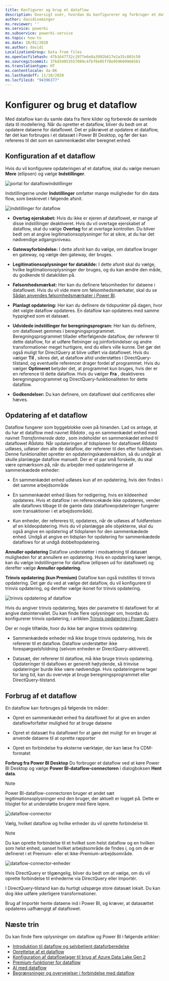 ```yaml
---
title: Konfigurer og brug et dataflow
description: Oversigt over, hvordan du konfigurerer og forbruger et dataflow i Power BI
author: davidiseminger
ms.reviewer: ''
ms.service: powerbi
ms.subservice: powerbi-service
ms.topic: how-to
ms.date: 10/01/2020
ms.author: davidi
LocalizationGroup: Data from files
ms.openlocfilehash: 47b1647732c1977e6e8a3992b617e2a35c803c50
ms.sourcegitcommit: 37bd34053557089c4fbf0e05f78e959609966561
ms.translationtype: HT
ms.contentlocale: da-DK
ms.lasthandoff: 11/10/2020
ms.locfileid: "94396377"
---
```

# <a name="configure-and-consume-a-dataflow"></a>Konfigurer og brug et dataflow

Med dataflow kan du samle data fra flere kilder og forberede de samlede data til modellering. Når du opretter et dataflow, bliver du bedt om at opdatere dataene for dataflowet. Det er påkrævet at opdatere et dataflow, før det kan forbruges i et datasæt i Power BI Desktop, og før der kan refereres til det som en sammenkædet eller beregnet enhed.

## <a name="configuring-a-dataflow"></a>Konfiguration af et dataflow

Hvis du vil konfigurere opdateringen af et dataflow, skal du vælge menuen **Mere** (ellipsen) og vælge **Indstillinger**.

![portal for dataflowindstillinger](media/dataflows-configure-consume/dataflow-settings.png)

Indstillingerne under **Indstillinger** omfatter mange muligheder for din data flow, som beskrevet i følgende afsnit.

![indstillinger for dataflow](media/dataflows-configure-consume/dataflow-settings-detailed.png)

* **Overtag ejerskabet:** Hvis du ikke er ejeren af dataflowet, er mange af disse indstillinger deaktiveret. Hvis du vil overtage ejerskabet af dataflow, skal du vælge **Overtag** for at overtage kontrollen. Du bliver bedt om at angive legitimationsoplysninger for at sikre, at du har det nødvendige adgangsniveau.

* **Gatewayforbindelse:** I dette afsnit kan du vælge, om dataflow bruger en gateway, og vælge den gateway, der bruges. 

* **Legitimationsoplysninger for datakilde:** I dette afsnit skal du vælge, hvilke legitimationsoplysninger der bruges, og du kan ændre den måde, du godkende til datakilden på.

* **Følsomhedsmærkat:** Her kan du definere følsomheden for dataene i dataflowet. Hvis du vil vide mere om følsomhedsmærkater, skal du se [Sådan anvendes følsomhedsmærkater i Power BI](../../admin/service-security-apply-data-sensitivity-labels.md).

* **Planlagt opdatering:** Her kan du definere de tidspunkter på dagen, hvor det valgte dataflow opdateres. En dataflow kan opdateres med samme hyppighed som et datasæt.

* **Udvidede indstillinger for beregningsprogram:** Her kan du definere, om dataflowet gemmes i beregningsprogrammet. Beregningsprogrammet tillader efterfølgende dataflow, der refererer til dette dataflow, for at udføre fletninger og joinforbindelser og andre transformationer meget hurtigere, end du ellers ville kunne. Det gør det også muligt for DirectQuery at blive udført via dataflowet. Hvis du vælger **Til** , sikres det, at dataflow altid understøttes i DirectQuery-tilstand, og eventuelle referencer drager fordel af programmet. Hvis du vælger **Optimeret** betyder det, at programmet kun bruges, hvis der er en reference til dette dataflow. Hvis du vælger **Fra** , deaktiveres beregningsprogrammet og DirectQuery-funktionaliteten for dette dataflow.

* **Godkendelser:** Du kan definere, om dataflowet skal certificeres eller hæves. 

## <a name="refreshing-a-dataflow"></a>Opdatering af et dataflow
Dataflow fungerer som byggeblokke oven på hinanden. Lad os antage, at du har et dataflow med navnet *Rådata* , og en sammenkædet enhed med navnet *Transformerede data* , som indeholder en sammenkædet enhed til dataflowet *Rådata*. Når opdateringen af tidsplanen for dataflowet *Rådata* udløses, udløser den alle de dataflow, der refererer til den efter fuldførelsen. Denne funktionalitet opretter en opdateringskædereaktion, så du undgår at skulle planlægge dataflow manuelt. Der er et par små forskelle, du skal være opmærksom på, når du arbejder med opdateringerne af sammenkædede enheder:

* En sammenkædet enhed udløses kun af en opdatering, hvis den findes i det samme arbejdsområde

* En sammenkædet enhed låses for redigering, hvis en kildeenhed opdateres. Hvis et dataflow i en referencekæde ikke opdateres, vender alle dataflows tilbage til de gamle data (dataflowopdateringer fungerer som transaktioner i et arbejdsområde).

* Kun enheder, der refereres til, opdateres, når de udløses af fuldførelsen af en kildeopdatering. Hvis du vil planlægge alle objekterne, skal du også angive en opdatering af tidsplanen for den sammenkædede enhed. Undgå at angive en tidsplan for opdatering for sammenkædede dataflows for at undgå dobbeltopdatering.

**Annuller opdatering** Dataflow understøtter i modsætning til datasæt muligheden for at annullere en opdatering. Hvis en opdatering kører længe, kan du vælge indstillingerne for dataflow (ellipsen ud for dataflowet) og derefter vælge **Annuller opdatering**.

**Trinvis opdatering (kun Premium)** Dataflow kan også indstilles til trinvis opdatering. Det gør du ved at vælge det dataflow, du vil konfigurere til trinvis opdatering, og derefter vælge ikonet for trinvis opdatering.

![trinvis opdatering af dataflow](media/dataflows-configure-consume/dataflow-created-entity.png)

Hvis du angiver trinvis opdatering, føjes der parametre til dataflowet for at angive datointervallet. Du kan finde flere oplysninger om, hvordan du konfigurerer trinvis opdatering, i artiklen [Trinvis opdatering i Power Query](/power-query/dataflows/incremental-refresh).

Der er nogle tilfælde, hvor du ikke bør angive trinvis opdatering:

* Sammenkædede enheder må ikke bruge trinvis opdatering, hvis de refererer til et dataflow. Dataflow understøtter ikke forespørgselsfoldning (selvom enheden er DirectQuery-aktiveret). 

* Datasæt, der refererer til dataflow, må ikke bruge trinvis opdatering. Opdateringer til dataflows er generelt højtydende, så trinvise opdateringer burde ikke være nødvendige. Hvis opdateringerne tager for lang tid, kan du overveje at bruge beregningsprogrammet eller DirectQuery-tilstand.

## <a name="consuming-a-dataflow"></a>Forbrug af et dataflow

En dataflow kan forbruges på følgende tre måder:

* Opret en sammenkædet enhed fra dataflowet for at give en anden dataflowforfatter mulighed for at bruge dataene

* Opret et datasæt fra dataflowet for at gøre det muligt for en bruger at anvende dataene til at oprette rapporter

* Opret en forbindelse fra eksterne værktøjer, der kan læse fra CDM-formatet

**Forbrug fra Power BI Desktop** Du forbruger et dataflow ved at køre Power BI Desktop og vælge **Power BI-dataflow-connectoren** i dialogboksen **Hent data**.

> [!NOTE]
> Power BI-dataflow-connectoren bruger et andet sæt legitimationsoplysninger end den bruger, der aktuelt er logget på. Dette er tilsigtet for at understøtte brugere med flere lejere.

![dataflow-connector](media/dataflows-configure-consume/dataflow-connector.png)

Vælg, hvilket dataflow og hvilke enheder du vil oprette forbindelse til. 

> [!NOTE]
> Du kan oprette forbindelse til et hvilket som helst dataflow og en hvilken som helst enhed, uanset hvilket arbejdsområde de findes i, og om de er defineret i et Premium- eller et ikke-Premium-arbejdsområde.

![dataflow-connector-enheder](media/dataflows-configure-consume/dataflow-entities-picker.png)

Hvis DirectQuery er tilgængelig, bliver du bedt om at vælge, om du vil oprette forbindelse til enhederne via DirectQuery eller Importér. 

I DirectQuery-tilstand kan du hurtigt udspørge store datasæt lokalt. Du kan dog ikke udføre yderligere transformationer. 

Brug af Importér hente dataene ind i Power BI, og kræver, at datasættet opdateres uafhængigt af dataflowet.

## <a name="next-steps"></a>Næste trin
Du kan finde flere oplysninger om dataflow og Power BI i følgende artikler:

* [Introduktion til dataflow og selvbetjent dataforberedelse](dataflows-introduction-self-service.md)
* [Oprettelse af et dataflow](dataflows-create.md)
* [Konfiguration af dataflowlager til brug af Azure Data Lake Gen 2](dataflows-azure-data-lake-storage-integration.md)
* [Premium-funktioner for dataflow](dataflows-premium-features.md)
* [AI med dataflow](dataflows-machine-learning-integration.md)
* [Begrænsninger og overvejelser i forbindelse med dataflow](dataflows-features-limitations.md)